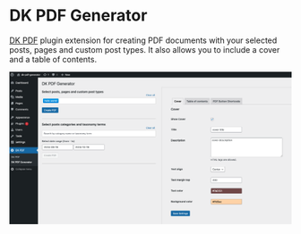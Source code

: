 # DK PDF Generator 
[DK PDF](https://wordpress.org/plugins/dk-pdf/) plugin extension for creating PDF documents with your selected posts, pages and custom post types. It also allows you to include a cover and a table of contents.

![dk pdf generator](dkpdf-generator.png "DK PDF Generator")
